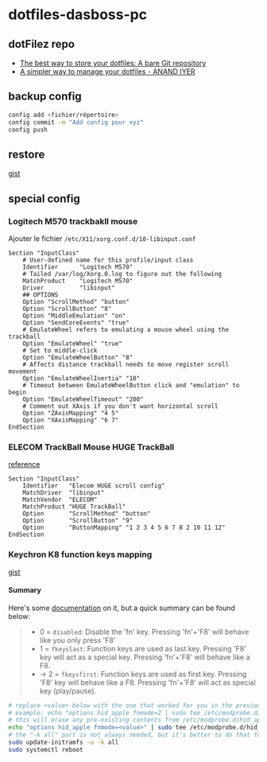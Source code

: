 # dotfiles-dasboss-pc

## dotFilez repo
- [The best way to store your dotfiles: A bare Git repository](https://www.atlassian.com/git/tutorials/dotfiles)
- [A simpler way to manage your dotfiles - ANAND IYER](https://www.anand-iyer.com/blog/2018/a-simpler-way-to-manage-your-dotfiles.html)

## backup config

```bash
config add <fichier/répertoire>
config commit -m "Add config pour xyz"
config push
```

## restore
[gist](https://gist.github.com/mdupuis13/3376d8f73ee4e66e5364f991efcd5428)

## special config

### Logitech M570 trackbakll mouse
Ajouter le fichier `/etc/X11/xorg.conf.d/10-libinput.conf`

```
Section "InputClass"
    # User-defined name for this profile/input class
    Identifier      "Logitech M570"
    # Tailed /var/log/Xorg.0.log to figure out the following
    MatchProduct    "Logitech M570" 
    Driver          "libinput"
    ## OPTIONS
    Option "ScrollMethod" "button"
    Option "ScrollButton" "8"
    Option "MiddleEmulation" "on"
    Option "SendCoreEvents" "true"
    # EmulateWheel refers to emulating a mouse wheel using the trackball
    Option "EmulateWheel" "true"
    # Set to middle-click
    Option "EmulateWheelButton" "8"
    # Affects distance trackball needs to move register scroll movement 
    Option "EmulateWheelInertia" "10"
    # Timeout between EmulateWheelButton click and "emulation" to begin
    Option "EmulateWheelTimeout" "200"
    # Comment out XAxis if you don't want horizontal scroll
    Option "ZAxisMapping" "4 5"
    Option "XAxisMapping" "6 7"
EndSection
```
### ELECOM TrackBall Mouse HUGE TrackBall
[reference](https://unix.stackexchange.com/questions/624655/how-to-configure-the-elecom-huge-trackball-to-scroll-with-the-ball)
``` 
Section "InputClass"
    Identifier   "Elecom HUGE scroll config"
    MatchDriver  "libinput"
    MatchVendor  "ELECOM"
    MatchProduct "HUGE TrackBall"
    Option       "ScrollMethod" "button"
    Option       "ScrollButton" "9"
    Option       "ButtonMapping" "1 2 3 4 5 6 7 8 2 10 11 12"
EndSection
```

### Keychron K8 function keys mapping
[gist](https://gist.github.com/andrebrait/961cefe730f4a2c41f57911e6195e444)
#### Summary
Here's some [documentation](https://help.ubuntu.com/community/AppleKeyboard#Change_Function_Key_behavior) on it, but a quick summary can be found below:

> - 0 = `disabled`: Disable the 'fn' key. Pressing 'fn'+'F8' will behave like you only press 'F8'
> - 1 = `fkeyslast`: Function keys are used as last key. Pressing 'F8' key will act as a special key. Pressing 'fn'+'F8' will behave like a F8.
> - -> 2 = `fkeysfirst`: Function keys are used as first key. Pressing 'F8' key will behave like a F8. Pressing 'fn'+'F8' will act as special key (play/pause).

```bash
# replace <value> below with the one that worked for you in the previous step (0, 1 or 2)
# example: echo "options hid_apple fnmode=2 | sudo tee /etc/modprobe.d/hid_apple.conf"
# this will erase any pre-existing contents from /etc/modprobe.d/hid_apple.conf
echo "options hid_apple fnmode=<value>" | sudo tee /etc/modprobe.d/hid_apple.conf
# the "-k all" part is not always needed, but it's better to do that for all kernels anyway
sudo update-initramfs -u -k all
sudo systemctl reboot

```
